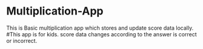 # Multiplication-App
This is Basic multiplication app which stores and update score data locally. 
#This app is for kids.
score data changes according to the answer is correct or incorrect.
